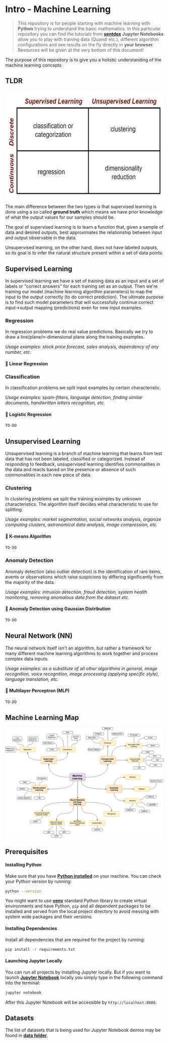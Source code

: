 # Intro - Machine Learning 

> This repository is for people starting with machine learning with **Python** trying to understand the basic mathematics. In this particular repository you can find the tutorials from **[sentdex](https://www.youtube.com/user/sentdex)**
> **Jupyter Notebooks** allow you to play with training data (Quandl etc.), different algorithm configurations and see results on the fly directly in **your browser**.
> Resources will be given at the very bottom of this document!

The purpose of this repository is to give you a holistic understanding of the machine learning concepts

## TLDR

![TLDR](Images/SupVsUnsup.jpeg)

The main difference between the two types is that supervised learning is done using a so called **ground truth** 
which means we have prior knowledge of what the output values for our samples should be. 

The goal of supervised learning is to learn a function that, given a sample of data and 
desired outputs, best approximates the relationship between input and output observable in the data. 

Unsupervised learning, on the other hand, does not have labeled outputs, so its goal is to infer the 
natural structure present within a set of data points.

## Supervised Learning

In supervised learning we have a set of training data as an input and a set of labels or "correct answers" for each training set as an output. 
Then we're training our model (machine learning algorithm parameters) to map the input to the output correctly (to do correct prediction). 
The ultimate purpose is to find such model parameters that will successfully continue correct input→output mapping (predictions) even for new input examples.

### Regression

In regression problems we do real value predictions. Basically we try to draw a line/plane/n-dimensional plane along the training examples.

_Usage examples: stock price forecast, sales analysis, dependency of any number, etc._

#### 🚀 Linear Regression


### Classification

In classification problems we split input examples by certain characteristic.

_Usage examples: spam-filters, language detection, finding similar documents, handwritten letters recognition, etc._

#### 🚀 Logistic Regression

```bash
TO-DO
```

## Unsupervised Learning

Unsupervised learning is a branch of machine learning that learns from test data that has not been labeled, classified or categorized. 
Instead of responding to feedback, unsupervised learning identifies commonalities in the data and reacts based on the presence or 
absence of such commonalities in each new piece of data.

### Clustering

In clustering problems we split the training examples by unknown characteristics. The algorithm itself decides what characteristic to use for splitting.

_Usage examples: market segmentation, social networks analysis, organize computing clusters, astronomical data analysis, image compression, etc._

#### 🚀 K-means Algorithm

```bash
TO-DO
```

### Anomaly Detection

Anomaly detection (also outlier detection) is the identification of rare items, events or observations which raise suspicions by differing significantly from the majority of the data.

_Usage examples: intrusion detection, fraud detection, system health monitoring, removing anomalous data from the dataset etc._

#### 🚀 Anomaly Detection using Gaussian Distribution

```bash
TO-DO
```

## Neural Network (NN)

The neural network itself isn't an algorithm, but rather a framework for many different machine learning algorithms to work together and process complex data inputs.

_Usage examples: as a substitute of all other algorithms in general, image recognition, voice recognition, image processing (applying specific style), language translation, etc._

#### 🚀 Multilayer Perceptron (MLP)

```bash
TO-DO
```

## Machine Learning Map

![Machine Learning Map](Images/MLmap.png)

## Prerequisites

#### Installing Python

Make sure that you have **[Python installed](https://realpython.com/installing-python/)** on your machine. You can check your Python version by running:

```bash
python --version
```

You might want to use **[venv](https://docs.python.org/3/library/venv.html)** standard Python library
to create virtual environments and have Python, `pip` and all dependent packages to be installed and 
served from the local project directory to avoid messing with system wide packages and their 
versions.

#### Installing Dependencies

Install all dependencies that are required for the project by running:

```bash
pip install -r requirements.txt
```

#### Launching Jupyter Locally

You can run all projects by installing Jupyter locally. But if you want to launch **[Jupyter Notebook](http://jupyter.org/)** locally you simply type in the following command into the terminal:

```bash
jupyter notebook
```
After this Jupyter Notebook will be accessible by `http://localhost:8888`.

## Datasets

The list of datasets that is being used for Jupyter Notebook demos may be found in **[data folder](Data)**.